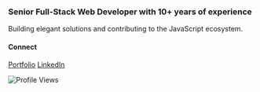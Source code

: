 ### Senior Full-Stack Web Developer with 10+ years of experience

Building elegant solutions and contributing to the JavaScript ecosystem.

#### Connect
[Portfolio](https://jozefini.com)
[LinkedIn](https://www.linkedin.com/in/jozefini)

![Profile Views](https://komarev.com/ghpvc/?username=jozefini&color=green&style=flat)
